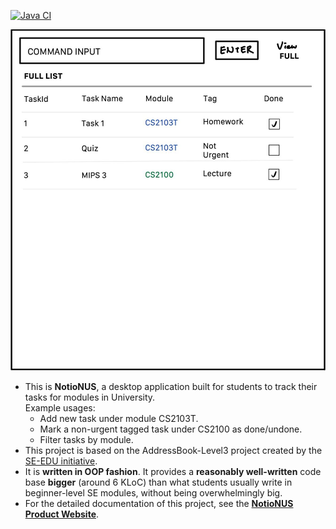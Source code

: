[![Java CI](https://github.com/AY2223S1-CS2103T-F12-3/tp/actions/workflows/gradle.yml/badge.svg)](https://github.com/AY2223S1-CS2103T-F12-3/tp/actions/workflows/gradle.yml)

![Ui](docs/images/Ui.png)

* This is **NotioNUS**, a desktop application built for students to track their tasks for modules in University.<br>
  Example usages:
  * Add new task under module CS2103T.
  * Mark a non-urgent tagged task under CS2100 as done/undone.
  * Filter tasks by module.
* This project is based on the AddressBook-Level3 project created by the [SE-EDU initiative](https://se-education.org).
* It is **written in OOP fashion**. It provides a **reasonably well-written** code base **bigger** (around 6 KLoC) than what students usually write in beginner-level SE modules, without being overwhelmingly big.
* For the detailed documentation of this project, see the **[NotioNUS Product Website](https://se-education.org/addressbook-level3)**.

